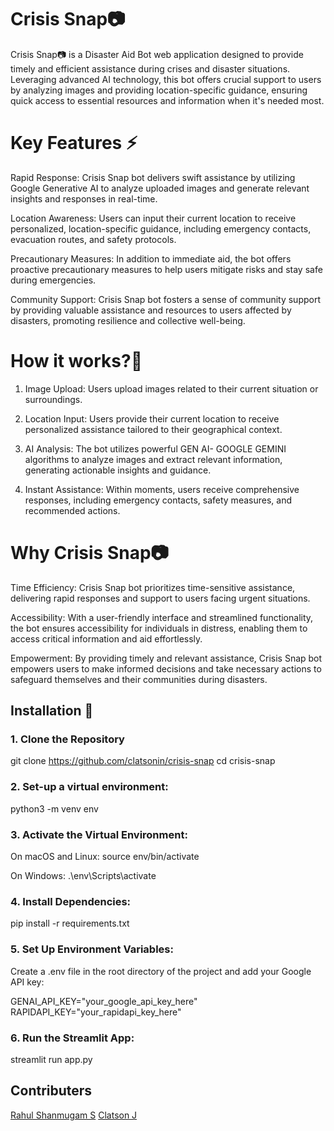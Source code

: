 # Crisis Snap📷

Crisis Snap📷 is a Disaster Aid Bot web application designed to provide timely and efficient assistance during crises and disaster situations. Leveraging advanced AI technology, this bot offers crucial support to users by analyzing images and providing location-specific guidance, ensuring quick access to essential resources and information when it's needed most.

# Key Features ⚡
Rapid Response: Crisis Snap bot delivers swift assistance by utilizing Google Generative AI to analyze uploaded images and generate relevant insights and responses in real-time.

Location Awareness: Users can input their current location to receive personalized, location-specific guidance, including emergency contacts, evacuation routes, and safety protocols.

Precautionary Measures: In addition to immediate aid, the bot offers proactive precautionary measures to help users mitigate risks and stay safe during emergencies.

Community Support: Crisis Snap bot fosters a sense of community support by providing valuable assistance and resources to users affected by disasters, promoting resilience and collective well-being.

# How it works?💫
1. Image Upload: Users upload images related to their current situation or surroundings.

2. Location Input: Users provide their current location to receive personalized assistance tailored to their geographical context.

3. AI Analysis: The bot utilizes powerful GEN AI- GOOGLE GEMINI algorithms to analyze images and extract relevant information, generating actionable insights and guidance.

4. Instant Assistance: Within moments, users receive comprehensive responses, including emergency contacts, safety measures, and recommended actions.

# Why Crisis Snap📷

Time Efficiency: Crisis Snap bot prioritizes time-sensitive assistance, delivering rapid responses and support to users facing urgent situations.

Accessibility: With a user-friendly interface and streamlined functionality, the bot ensures accessibility for individuals in distress, enabling them to access critical information and aid effortlessly.

Empowerment: By providing timely and relevant assistance, Crisis Snap bot empowers users to make informed decisions and take necessary actions to safeguard themselves and their communities during disasters.

## Installation 🌟

### 1. Clone the Repository


git clone https://github.com/clatsonin/crisis-snap
cd crisis-snap

### 2. Set-up a virtual environment:

python3 -m venv env

### 3. Activate the Virtual Environment:

On macOS and Linux:
source env/bin/activate

On Windows:
.\env\Scripts\activate

### 4. Install Dependencies:

pip install -r requirements.txt

### 5. Set Up Environment Variables:

Create a .env file in the root directory of the project and add your Google API key:

GENAI_API_KEY="your_google_api_key_here"
RAPIDAPI_KEY="your_rapidapi_key_here"

### 6. Run the Streamlit App:

streamlit run app.py

## Contributers
[Rahul Shanmugam S](https://github.com/rahulgoat)
[Clatson J](https://github.com/clatsonin)


